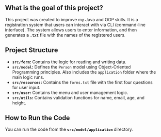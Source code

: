 ## What is the goal of this project?

This project was created to improve my Java and OOP skills. It is a registration system that users can interact with via CLI (command-line interface). The system allows users to enter information, and then generates a **`.txt`** file with the names of the registered users.

## Project Structure

- **`src/form`:** Contains the logic for reading and writing data.
- **`src/model`:** Defines the `Person` model using Object-Oriented Programming principles. Also includes the `application` folder where the main logic runs.
- **`src/resources`:** Contains the `forms.txt` file with the first four questions for user input.
- **`src/user`:** Contains the menu and user management logic.
- **`src/utils`:** Contains validation functions for name, email, age, and height.

## How to Run the Code

You can run the code from the **`src/model/application`** directory.
